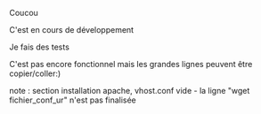 Coucou

C'est en cours de développement 

Je fais des tests

C'est pas encore fonctionnel mais les grandes lignes peuvent être copier/coller:)


note : section installation apache, vhost.conf vide - la ligne "wget fichier_conf_ur" n'est pas finalisée
